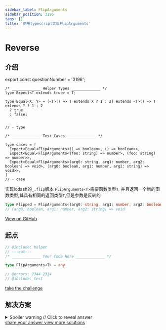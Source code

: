 ```yaml
---
sidebar_label: FlipArguments
sidebar_position: 3196
tags: []
title: '使用typescript实现FlipArguments'
---
```


# Reverse

## 介绍

export const questionNumber = '3196';

```twoslash include helper
/* _____________ Helper Types _____________ */
type Expect<T extends true> = T;

type Equal<X, Y> = (<T>() => T extends X ? 1 : 2) extends <T>() => T extends Y ? 1 : 2
  ? true
  : false;


// - type
```

```twoslash include test
/* _____________ Test Cases _____________ */

type cases = [
  Expect<Equal<FlipArguments<() => boolean>, () => boolean>>,
  Expect<Equal<FlipArguments<(foo: string) => number>, (foo: string) => number>>,
  Expect<Equal<FlipArguments<(arg0: string, arg1: number, arg2: boolean) => void>, (arg0: boolean, arg1: number, arg2: string) => void>>,
]
// - case
```
  实现lodash的`_.flip`版本
  `FlipArguments<T>`需要函数类型`T`, 并且返回一个新的函数类型,其具有相同的返回类型`T`,但是参数是反转的

  ```ts
  type Flipped = FlipArguments<(arg0: string, arg1: number, arg2: boolean) => void>
  // (arg0: boolean, arg1: number, arg2: string) => void
  ```


<span className="badge-links">
  <a className="view" target="\_blank" href={`https://tsch.js.org/${questionNumber}`}>
    View on GitHub
  </a>
</span>

## 起点

```ts twoslash
// @include: helper
// ---cut---
/* _____________ Your Code Here _____________ */

type FlipArguments<T> = any

// @errors: 2344 2314
// @include: test
```

<span className="badge-links">
  <a
    className="challenge"
    target="\_blank"
    href={`https://tsch.js.org/${questionNumber}/play`}
  >
    take the challenge
  </a>
</span>

## 解决方案

<details>

<summary>Spoiler warning // Click to reveal answer</summary>

```ts twoslash
// @include: helper

// @include: test
// @errors: 2344 2589 2314
/* _____________ Answer Here _____________ */
/// ---cut---

type Reverse<T extends any[]> = T extends [infer F, ...infer Rest]
  ? [...Reverse<Rest>, F]
  : [];


type FlipArguments<T> = T extends (...args: infer Args) => infer R
  ? (...args: Reverse<Args>) => R
  : never;

```




</details>

<span className="badge-links">
  <a
    className="share"
    target="\_blank"
    href={`https://tsch.js.org/${questionNumber}/answer`}
  >
    share your answer
  </a>
  <a
    className="solution"
    target="\_blank"
    href={`https://tsch.js.org/${questionNumber}/solutions`}
  >
    view more solutions
  </a>
</span>

